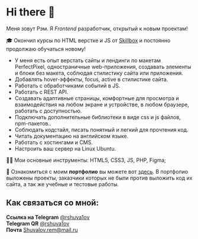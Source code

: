 # Hi there 👋
Меня зовут Рэм. Я *Frontend* разработчик, открытый к новым проектам!  

🎓 Окончил курсы по HTML верстке и JS от [Skillbox](https://skillbox.ru/) и постоянно продолжаю обучаться новому!  

- У меня есть опыт верстать сайты и лендинги по макетам PerfectPixel, одностраничные web-приложения, создавать элементы и блоки без макета, соблюдая стилистику сайта или приложения.
- Добавлять hover-эффекты, focus, active в стилистике сайта.
- Работать с обработчиками событий в JS.
- Работать с REST API.
- Создавать адаптивные страницы, комфортные для просмотра и взаимодействия на любом экране и устройстве, в любом браузере, работать с доступностью.
- Подключать дополнительные библиотеки в виде css и js файлов, npm-пакетов..
- Соблюдать кодстайл, писать понятный и легкий для прочтения код.
- Читать документацию на английском языке.
- Работать с хостингами и CMS.
- Настроить ваш сервер на Linux Ubuntu.


👩‍💻 Мои основные инструменты: HTML5, CSS3, JS, PHP, Figma;  

👜 Ознакомиться с моим **портфолио** вы можете вот [здесь](https://github.com/rshuva1ov?tab=repositories). В портфолио выложены проекты, заказчики которых не были против выложить код их сайта, а так же учебные и тестовые работы.

## Как связаться со мной:  
**Ссылка на Telegram** [@rshuva1ov](https://t.me/rshuva1ov/)  
**Telegram QR** [@rshuva1ov](https://user-images.githubusercontent.com/102639623/173983628-a42a5093-2bc4-4f37-9b08-9c9e82f47a4c.png)  
**Почта** Shuvalov.rem@mail.ru 
